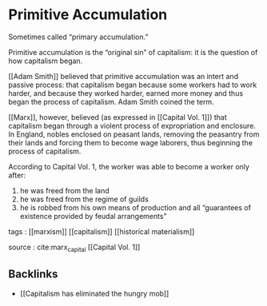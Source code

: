 # Primitive Accumulation

Sometimes called &ldquo;primary accumulation.&rdquo;

Primitive accumulation is the &ldquo;original sin&rdquo; of capitalism: it is the question of how capitalism began.

[[Adam Smith]] believed that primitive accumulation was an intert and passive process: that capitalism began because some workers had to work harder, and because they worked harder, earned more money and thus began the process of capitalism. Adam Smith coined the term.

[[Marx]], however, believed (as expressed in [[Capital Vol. 1]]) that capitalism began through a violent process of expropriation and enclosure. In England, nobles enclosed on peasant lands, removing the peasantry from their lands and forcing them to become wage laborers, thus beginning the process of capitalism.

According to Capital Vol. 1, the worker was able to become a worker only after:

1.  he was freed from the land
2.  he was freed from the regime of guilds
3.  he is robbed from his own means of production and all &ldquo;guarantees of existence provided by feudal arrangements&rdquo;

<!--listend-->

tags
: [[marxism]] [[capitalism]] [[historical materialism]]

source
: cite:marx<sub>capital</sub> [[Capital Vol. 1]]


<a id="org37d3323"></a>

## Backlinks

-   [[Capitalism has eliminated the hungry mob]]
